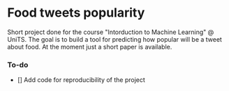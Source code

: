 # Food tweets popularity
Short project done for the course "Intorduction to Machine Learning" @ UniTS.
The goal is to build a tool for predicting how popular will be a tweet about food. 
At the moment just a short paper is available.
### To-do
- [] Add code for reproducibility of the project
